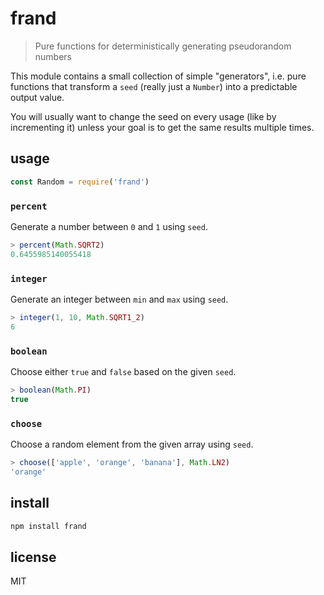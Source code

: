 # frand
> Pure functions for deterministically generating pseudorandom numbers

This module contains a small collection of simple "generators", i.e. pure functions that transform a `seed` (really just a `Number`) into a predictable output value.

You will usually want to change the seed on every usage (like by incrementing it) unless your goal is to get the same results multiple times.

## usage
```javascript
const Random = require('frand')
```

### `percent`
Generate a number between `0` and `1` using `seed`.
```js
> percent(Math.SQRT2)
0.6455985140055418
```

### `integer`
Generate an integer between `min` and `max` using `seed`.
```js
> integer(1, 10, Math.SQRT1_2)
6
```

### `boolean`
Choose either `true` and `false` based on the given `seed`.
```js
> boolean(Math.PI)
true
```

### `choose`
Choose a random element from the given array using `seed`.
```js
> choose(['apple', 'orange', 'banana'], Math.LN2)
'orange'
```

## install
```sh
npm install frand
```

## license
MIT
